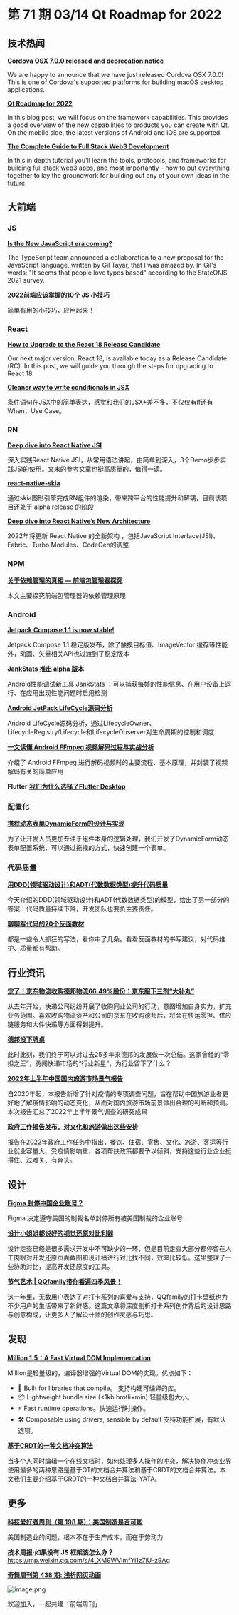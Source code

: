 # 第 71 期 03/14 Qt Roadmap for 2022
## 技术热闻
[**Cordova OSX 7.0.0 released and deprecation notice**](https://cordova.apache.org/announcements/2022/03/09/osx-release-7.0.0.html)

We are happy to announce that we have just released Cordova OSX 7.0.0! This is one of Cordova's supported platforms for building macOS desktop applications.

[**Qt Roadmap for 2022**](https://www.qt.io/blog/qt-roadmap-for-2022)

In this blog post, we will focus on the framework capabilities. This provides a good overview of the new capabilities to products you can create with Qt. On the mobile side, the latest versions of Android and iOS are supported.

[**The Complete Guide to Full Stack Web3 Development**](https://dev.to/edge-and-node/the-complete-guide-to-full-stack-web3-development-4g74)

In this in depth tutorial you'll learn the tools, protocols, and frameworks for building full stack web3 apps, and most importantly - how to put everything together to lay the groundwork for building out any of your own ideas in the future.

## 大前端


### JS
[**Is the New JavaScript era coming?**](https://nodesource.com/blog/new-JavaScript-era-coming)

The TypeScript team announced a collaboration to a new proposal for the JavaScript language, written by Gil Tayar, that I was amazed by. In Gil's words: "It seems that people love types based" according to the StateOfJS 2021 survey.

[**2022前端应该掌握的10个 JS 小技巧**](https://juejin.cn/post/7072274726940311588)

简单有用的小技巧，应用起来！

### React
[**How to Upgrade to the React 18 Release Candidate**](https://reactjs.org/blog/2022/03/08/react-18-upgrade-guide.html)

Our next major version, React 18, is available today as a Release Candidate (RC). In this post, we will guide you through the steps for upgrading to React 18.

[**Cleaner way to write conditionals in JSX**](https://tech.trell.co/cleaner-way-to-write-conditionals-in-jsx-b13fb60b5792)

条件语句在JSX中的简单表达，感觉和我们的JSX+差不多，不仅仅有If还有When，Use Case。

### RN
[**Deep dive into React Native JSI**](https://engineering.teknasyon.com/deep-dive-into-react-native-jsi-5fbad4ea8f06)

深入实践React Native JSI，从常用语法讲起，由简单到深入，3个Demo步步实践JSI的使用。文末的参考文章也挺高质量的，值得一读。

[**react-native-skia**](https://github.com/shopify/react-native-skia)

通过skia图形引擎完成RN组件的渲染，带来跨平台的性能提升和解耦，目前该项目还处于 alpha release 的阶段

[**Deep dive into React Native’s New Architecture**](https://medium.com/coox-tech/deep-dive-into-react-natives-new-architecture-fb67ae615ccd)

2022年将更新 React Native 的全新架构 ，包括JavaScript Interface(JSI)、Fabric、Turbo Modules、CodeGen的调整

### NPM
[**关于依赖管理的真相 — 前端包管理器探究**](https://mp.weixin.qq.com/s/t6RZAKb6mXTfXl7XbpZ_vw)

本文主要探究前端包管理器的依赖管理原理

### Android
[**Jetpack Compose 1.1 is now stable!**](https://android-developers.googleblog.com/2022/02/jetpack-compose-11-now-stable.html)

Jetpack Compose 1.1 稳定版发布，除了触摸目标值、ImageVector 缓存等性能外，动画、矢量相关API也过渡到了稳定版本

[**JankStats 推出 alpha 版本**](https://mp.weixin.qq.com/s/-RzoGX9zpfsQgBtrKyn2ig)

Android性能调试新工具 JankStats ：可以捕获每帧的性能信息、在用户设备上运行、在应用出现性能问题时启用检测

[**Android JetPack LifeCycle源码分析**](https://juejin.cn/post/7073390714129743903)

Android LifeCycle源码分析，通过LifecycleOwner、LifecycleRegistry/Lifecycle和LifecycleObserver对生命周期的控制和调度

[**一文读懂 Android FFmpeg 视频解码过程与实战分析**](https://juejin.cn/post/7072198840035573790)

介绍了 Android FFmpeg 进行解码视频时的主要流程、基本原理，并封装了视频解码有关的简单应用

**Flutter**
[**我们为什么选择了Flutter Desktop**](https://mp.weixin.qq.com/s/oWDY64XVBp0tUz2edemkZw)


### 配置化
[**携程动态表单DynamicForm的设计与实现**](https://mp.weixin.qq.com/s/ngiGiaCGxLCjYWTUvnCn-w)

为了让开发人员更加专注于组件本身的逻辑处理，我们开发了DynamicForm动态表单配置系统，可以通过拖拽的方式，快速创建一个表单。

### 代码质量
[**用DDD(领域驱动设计)和ADT(代数数据类型)提升代码质量**](https://zhuanlan.zhihu.com/p/475789952)

今天介绍的DDD(领域驱动设计)和ADT(代数数据类型)的模型，给出了另一部分的答案：代码质量持续下降，开发团队也要负主要责任。

[**聊聊写代码的20个反面教材**](https://juejin.cn/post/7062334912476971044)

都是一些令人抓狂的写法，看你中了几条。看看反面教材的书写建议，对代码维护、质量都有帮助。

## 行业资讯


[**定了！京东物流收购德邦物流66.49%股份：京东服下三剂“大补丸”**](https://mp.weixin.qq.com/s/STculFDRAwRhmrrtSvQWDA)

从去年开始，快递公司纷纷开展了收购同业公司的行动，意图增加自身实力，扩充业务范围。喜欢收购物流资产和公司的京东在收购德邦后，将会在快运零担、供应链服务和大件快递等方面得到提升。

[**德邦没下牌桌**](https://mp.weixin.qq.com/s/a5Qx6z03ttCo6BK566ALag)

此时此刻，我们终于可以对过去25多年来德邦的发展做一次总结。这家曾经的“零担之王”，勇闯快递市场的“行业新星”，为行业留下了什么？

[**2022年上半年中国国内旅游市场景气报告**](https://mp.weixin.qq.com/s/Z-GoPisbQpBrNoJi6unHLw)

自2020年起，本报告新增了针对疫情的专项调查问题，旨在帮助中国旅游业者更好地了解疫情影响的动态变化，从而对国内旅游市场前景做出合理的判断和预测。本次报告汇总了2022年上半年景气调查的研究成果

[**政府工作报告发布，对文化和旅游做出这些安排**](https://mp.weixin.qq.com/s/ciAZ4dKVwCbkUQNJBFn1DA)

报告在2022年政府工作任务中指出，餐饮、住宿、零售、文化、旅游、客运等行业就业容量大、受疫情影响重，各项帮扶政策都要予以倾斜，支持这些行业企业挺得住、过难关、有奔头。

## 设计
[**Figma 封停中国企业账号？**](https://mp.weixin.qq.com/s/im146oQWXOMzi2wgsptXmA)

Figma 决定遵守美国的制裁名单封停所有被美国制裁的企业账号

[**设计小姐姐都说好的视觉还原对比利器**](https://mp.weixin.qq.com/s/YdLaDBT4Irbur6rjp28AUA)

设计走查已经是很多需求开发中不可缺少的一环，但是目前走查大部分都停留在人工肉眼对开发还原页面截图和设计稿进行对比找不同，效率比较低。这里整理了一些协助对比，提高开发还原度的工具。

[**节气艺术 | QQfamily带你看遍四季风景！**](https://mp.weixin.qq.com/s/VEa_pm5RxWZfQ7JHfMlnWA)

这一年里，无数用户表达了对打卡系列的喜爱与支持，QQfamily的打卡壁纸也为不少用户的生活带来了新鲜感。这篇文章将深度剖析打卡系列创作背后的设计思路与创意构成，让更多人了解设计师的创作灵感与巧思。

## 发现
[**Million 1.5：A Fast Virtual DOM Implementation**](https://github.com/aidenybai/million)

Million是轻量级的，编译器增强的Virtual DOM的实现。优点如下：

- 🦁 Built for libraries that compile。 支持构建可编译的库。
- 📦 Lightweight bundle size (<1kb brotli+min) 轻量级包大小。
- ⚡ Fast runtime operations。快速运行时操作。
- 🛠️ Composable using drivers, sensible by default    支持功能扩展，有默认选项。

[**基于CRDT的一种文档冲突算法**](https://juejin.cn/post/7064236095440961550)

当多个人同时编辑一个在线文档时，如何处理多人操作的冲突，解决协作冲突业界使用最多的两种思路是基于OT的文档合并算法和基于CRDT的文档合并算法。本文我们主要介绍基于CRDT的一种文档合并算法-YATA。

## 更多
[**科技爱好者周刊（第 198 期）：美国制造是否可能**](https://www.ruanyifeng.com/blog/2022/03/weekly-issue-198.html)

美国制造业的问题，根本不在于生产成本，而在于劳动力

**技术周报·如果没有 JS 框架该怎么办？**
https://mp.weixin.qq.com/s/4_XM9WVlmfYi1z7jU-z9Ag

[**奇舞周刊第 438 期: 浅析网页动画**](https://mp.weixin.qq.com/s/betC1qXyT41ryJsOaH3ZsQ)

![image.png](https://cdn.nlark.com/yuque/0/2020/png/85771/1605930034828-7fc81343-651f-4a15-8465-eebe5a23cf61.png#crop=0&crop=0&crop=1&crop=1&height=31&id=C5Hpa&margin=%5Bobject%20Object%5D&name=image.png&originHeight=90&originWidth=2186&originalType=binary&ratio=1&rotation=0&showTitle=false&size=14325&status=done&style=none&title=&width=746)


欢迎加入，一起共建「前端周刊」

